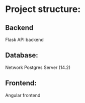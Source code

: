# Project structure:

## Backend

Flask API backend

## Database:

Network Postgres Server (14.2)

## Frontend:

Angular frontend
